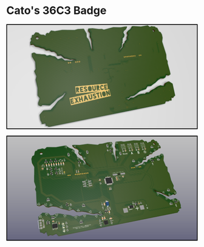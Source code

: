 # Cato's 36C3 Badge

![Front view](/36C3_Badge_Hardware/Images/3D_Front.png?raw=true)

![Back view](/36C3_Badge_Hardware/Images/3D_Back.png?raw=true)